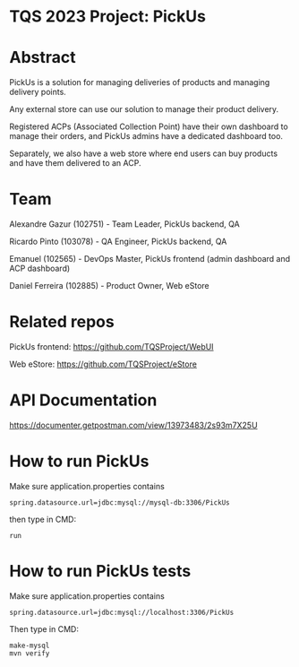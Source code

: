 # TQS 2023 Project: PickUs

# Abstract

PickUs is a solution for managing deliveries of products and managing delivery points.

Any external store can use our solution to manage their product delivery.

Registered ACPs (Associated Collection Point) have their own dashboard to manage their orders, and PickUs admins have a dedicated dashboard too.

Separately, we also have a web store where end users can buy products and have them delivered to an ACP.

# Team

Alexandre Gazur (102751) - Team Leader, PickUs backend, QA

Ricardo Pinto (103078) - QA Engineer, PickUs backend, QA

Emanuel (102565) - DevOps Master, PickUs frontend (admin dashboard and ACP dashboard)

Daniel Ferreira (102885) - Product Owner, Web eStore

# Related repos

PickUs frontend: https://github.com/TQSProject/WebUI

Web eStore: https://github.com/TQSProject/eStore

# API Documentation

https://documenter.getpostman.com/view/13973483/2s93m7X25U

# How to run PickUs

Make sure application.properties contains

`spring.datasource.url=jdbc:mysql://mysql-db:3306/PickUs`

then type in CMD:

`run`

# How to run PickUs tests

Make sure application.properties contains

`spring.datasource.url=jdbc:mysql://localhost:3306/PickUs`

Then type in CMD:

```
make-mysql
mvn verify
```
